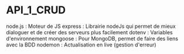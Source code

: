 # API_1_CRUD

node.js : Moteur de JS
express : Librairie nodeJs qui permet de mieux dialoguer et de créer des serveurs plus facilement
dotenv : Variables d'environnement
mongoose : Pour MongoDB, permet de faire des liens avec la BDD
nodemon : Actualisation en live (gestion d'erreur)
